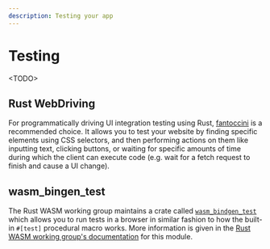```yaml
---
description: Testing your app
---
```


# Testing

&lt;TODO&gt;

## Rust WebDriving

For programmatically driving UI integration testing using Rust, [fantoccini](https://crates.io/crates/fantoccini) is a recommended choice. It allows you to test your website by finding specific elements using CSS selectors, and then performing actions on them like inputting text, clicking buttons, or waiting for specific amounts of time during which the client can execute code \(e.g. wait for a fetch request to finish and cause a UI change\).

## wasm_bingen_test
The Rust WASM working group maintains a crate called [`wasm_bindgen_test`](https://rustwasm.github.io/docs/wasm-bindgen/wasm-bindgen-test/index.html) which allows you to run tests in a browser in similar fashion to how the built-in `#[test]` procedural macro works. More information is given in the [Rust WASM working group's documentation](https://rustwasm.github.io/docs/wasm-bindgen/wasm-bindgen-test/index.html) for this module.
